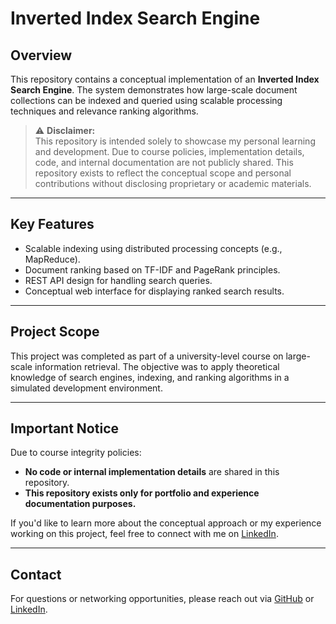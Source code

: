 # Inverted Index Search Engine

## Overview

This repository contains a conceptual implementation of an **Inverted Index Search Engine**. The system demonstrates how large-scale document collections can be indexed and queried using scalable processing techniques and relevance ranking algorithms.

> ⚠️ **Disclaimer:**  
> This repository is intended solely to showcase my personal learning and development. Due to course policies, implementation details, code, and internal documentation are not publicly shared. This repository exists to reflect the conceptual scope and personal contributions without disclosing proprietary or academic materials.

---

## Key Features

- Scalable indexing using distributed processing concepts (e.g., MapReduce).
- Document ranking based on TF-IDF and PageRank principles.
- REST API design for handling search queries.
- Conceptual web interface for displaying ranked search results.

---

## Project Scope

This project was completed as part of a university-level course on large-scale information retrieval. The objective was to apply theoretical knowledge of search engines, indexing, and ranking algorithms in a simulated development environment.

---

## Important Notice

Due to course integrity policies:
- **No code or internal implementation details** are shared in this repository.
- **This repository exists only for portfolio and experience documentation purposes.**

If you'd like to learn more about the conceptual approach or my experience working on this project, feel free to connect with me on [LinkedIn](https://www.linkedin.com/in/pallak-dhabalia/).

---

## Contact

For questions or networking opportunities, please reach out via [GitHub](https://github.com/pallakk) or [LinkedIn](https://www.linkedin.com/in/pallak-dhabalia/).
